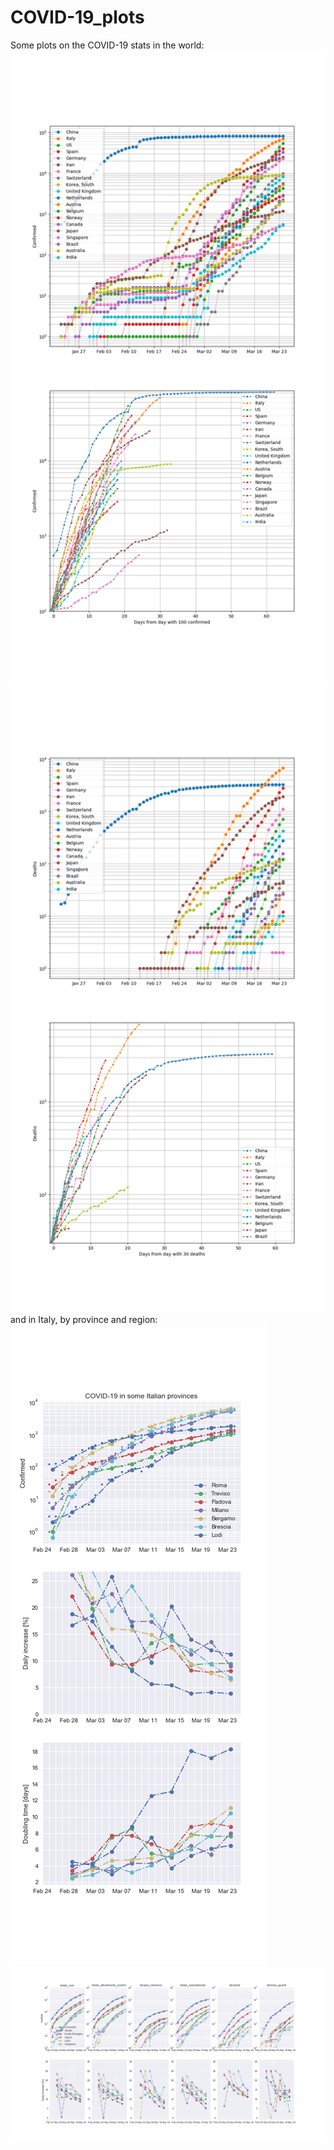 # COVID-19_plots

Some plots on the COVID-19 stats in the world:  
![world](plot_world_confirmed.png)
![world_deaths](plot_world_deaths.png)
and in Italy, by province and region:  
![ita_prov](plot_ita_prov.png)
![ita_reg](plot_ita_reg.png)


<!--
https://github.com/zenandrea/COVID-19_plots/blob/master/plot_world.pdf  
https://github.com/zenandrea/COVID-19_plots/blob/master/plot_ita_prov.pdf  
https://github.com/zenandrea/COVID-19_plots/blob/master/plot_ita_reg.pdf
-->

